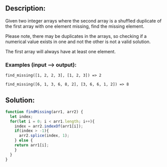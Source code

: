 ## Description:

Given two integer arrays where the second array is a shuffled duplicate of the first array with one element missing, find the missing element.

Please note, there may be duplicates in the arrays, so checking if a numerical value exists in one and not the other is not a valid solution.

The first array will always have at least one element.

### Examples (input --> output):
```
find_missing([1, 2, 2, 3], [1, 2, 3]) => 2

find_missing([6, 1, 3, 6, 8, 2], [3, 6, 6, 1, 2]) => 8
```

 ## Solution:
 
```javascript
function findMissing(arr1, arr2) {
  let index;
  for(let i = 0; i < arr1.length; i++){
    index = arr2.indexOf(arr1[i]);
    if(index > -1){
      arr2.splice(index, 1);
    } else {
    return arr1[i];
    }
  }
}
```